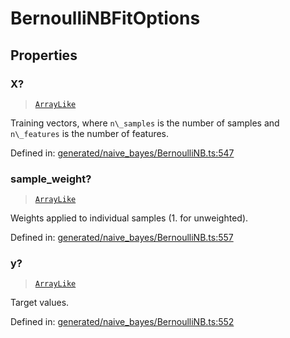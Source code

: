# BernoulliNBFitOptions

## Properties

### X?

> [`ArrayLike`](../types/ArrayLike.md)

Training vectors, where `n\_samples` is the number of samples and `n\_features` is the number of features.

Defined in:  [generated/naive\_bayes/BernoulliNB.ts:547](https://github.com/transitive-bullshit/scikit-learn-ts/blob/92ab806/packages/sklearn/src/generated/naive_bayes/BernoulliNB.ts#L547)

### sample\_weight?

> [`ArrayLike`](../types/ArrayLike.md)

Weights applied to individual samples (1. for unweighted).

Defined in:  [generated/naive\_bayes/BernoulliNB.ts:557](https://github.com/transitive-bullshit/scikit-learn-ts/blob/92ab806/packages/sklearn/src/generated/naive_bayes/BernoulliNB.ts#L557)

### y?

> [`ArrayLike`](../types/ArrayLike.md)

Target values.

Defined in:  [generated/naive\_bayes/BernoulliNB.ts:552](https://github.com/transitive-bullshit/scikit-learn-ts/blob/92ab806/packages/sklearn/src/generated/naive_bayes/BernoulliNB.ts#L552)
